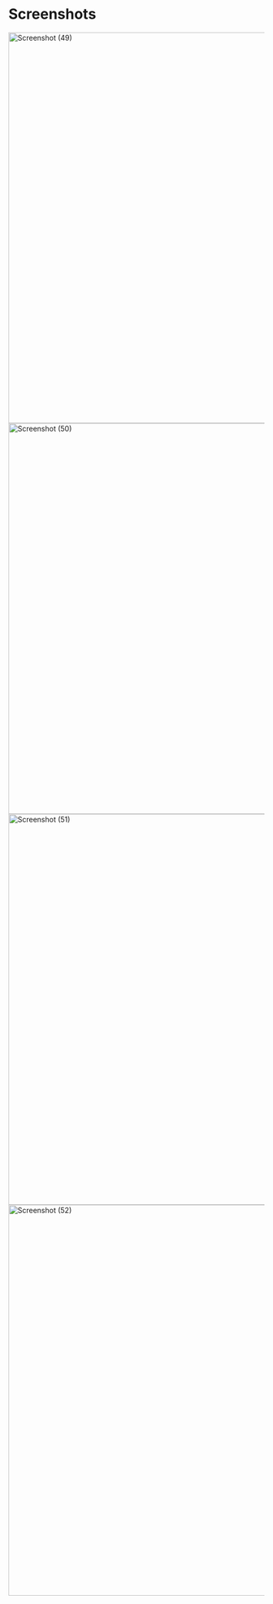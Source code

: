 # Screenshots
<img width="1366" height="768" alt="Screenshot (49)" src="https://github.com/user-attachments/assets/1161a4c8-41b0-4987-b109-9374f4f9d577" />
<img width="1366" height="768" alt="Screenshot (50)" src="https://github.com/user-attachments/assets/322d8c7a-7e88-47f4-9f4b-2257b81e8bb1" />
<img width="1366" height="768" alt="Screenshot (51)" src="https://github.com/user-attachments/assets/19952995-3ced-4bc3-a8dd-0144a4542669" />
<img width="1366" height="768" alt="Screenshot (52)" src="https://github.com/user-attachments/assets/1a8767cd-659f-4285-9900-b08a78315d56" />
